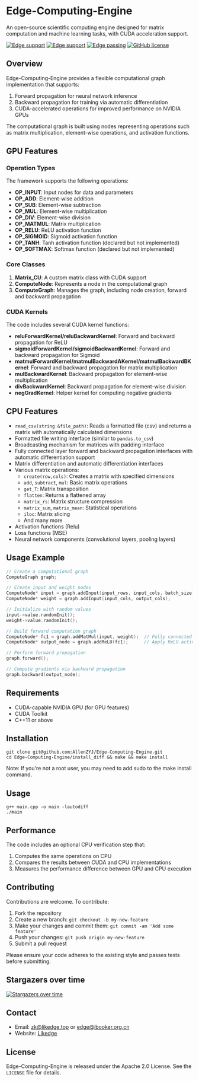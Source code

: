 # Edge-Computing-Engine

An open-source scientific computing engine designed for matrix computation and machine learning tasks, with CUDA acceleration support.

[![Edge support](https://img.shields.io/badge/SUPPORT-Macos-brightgreen)](https://support.apple.com/downloads/macos)
[![Edge support](https://img.shields.io/badge/SUPPORT-Ubuntu-brightgreen)](https://ubuntu.com/download/server)
[![Edge passing](https://img.shields.io/badge/Edge--CI-passing-blue)](https://github.com/AllenZYJ/Edge-Computing-Engine/actions)
[![GitHub license](https://img.shields.io/badge/license-Apache--2.0-blue.svg)](https://raw.githubusercontent.com/tesseract-ocr/tesseract/master/LICENSE)

## Overview

Edge-Computing-Engine provides a flexible computational graph implementation that supports:

1. Forward propagation for neural network inference
2. Backward propagation for training via automatic differentiation
3. CUDA-accelerated operations for improved performance on NVIDIA GPUs

The computational graph is built using nodes representing operations such as matrix multiplication, element-wise operations, and activation functions.

## GPU Features

### Operation Types

The framework supports the following operations:

- **OP_INPUT**: Input nodes for data and parameters
- **OP_ADD**: Element-wise addition
- **OP_SUB**: Element-wise subtraction
- **OP_MUL**: Element-wise multiplication
- **OP_DIV**: Element-wise division
- **OP_MATMUL**: Matrix multiplication
- **OP_RELU**: ReLU activation function
- **OP_SIGMOID**: Sigmoid activation function
- **OP_TANH**: Tanh activation function (declared but not implemented)
- **OP_SOFTMAX**: Softmax function (declared but not implemented)

### Core Classes

1. **Matrix_CU**: A custom matrix class with CUDA support
2. **ComputeNode**: Represents a node in the computational graph
3. **ComputeGraph**: Manages the graph, including node creation, forward and backward propagation

### CUDA Kernels

The code includes several CUDA kernel functions:

- **reluForwardKernel/reluBackwardKernel**: Forward and backward propagation for ReLU
- **sigmoidForwardKernel/sigmoidBackwardKernel**: Forward and backward propagation for Sigmoid
- **matmulForwardKernel/matmulBackwardAKernel/matmulBackwardBKernel**: Forward and backward propagation for matrix multiplication
- **mulBackwardKernel**: Backward propagation for element-wise multiplication
- **divBackwardKernel**: Backward propagation for element-wise division
- **negGradKernel**: Helper kernel for computing negative gradients

## CPU Features

- `read_csv(string &file_path)`: Reads a formatted file (csv) and returns a matrix with automatically calculated dimensions
- Formatted file writing interface (similar to `pandas.to_csv`)
- Broadcasting mechanism for matrices with padding interface
- Fully connected layer forward and backward propagation interfaces with automatic differentiation support
- Matrix differentiation and automatic differentiation interfaces
- Various matrix operations:
  - `create(row,cols)`: Creates a matrix with specified dimensions
  - `add`, `subtract`, `mul`: Basic matrix operations
  - `get_T`: Matrix transposition
  - `flatten`: Returns a flattened array
  - `matrix_rs`: Matrix structure compression
  - `matrix_sum`, `matrix_mean`: Statistical operations
  - `iloc`: Matrix slicing
  - And many more
- Activation functions (Relu)
- Loss functions (MSE)
- Neural network components (convolutional layers, pooling layers)

## Usage Example

```cpp
// Create a computational graph
ComputeGraph graph;

// Create input and weight nodes
ComputeNode* input = graph.addInput(input_rows, input_cols, batch_size);
ComputeNode* weight = graph.addInput(input_cols, output_cols);

// Initialize with random values
input->value.randomInit();
weight->value.randomInit();

// Build forward computation graph
ComputeNode* fc1 = graph.addMatMul(input, weight);  // Fully connected layer
ComputeNode* output_node = graph.addReLU(fc1);      // Apply ReLU activation

// Perform forward propagation
graph.forward();

// Compute gradients via backward propagation
graph.backward(output_node);
```

## Requirements

- CUDA-capable NVIDIA GPU (for GPU features)
- CUDA Toolkit
- C++11 or above

## Installation

```shell
git clone git@github.com:AllenZYJ/Edge-Computing-Engine.git
cd Edge-Computing-Engine/install_diff && make && make install
```

Note: If you're not a root user, you may need to add sudo to the make install command.

## Usage

```shell
g++ main.cpp -o main -lautodiff
./main
```

## Performance

The code includes an optional CPU verification step that:
1. Computes the same operations on CPU
2. Compares the results between CUDA and CPU implementations
3. Measures the performance difference between GPU and CPU execution

## Contributing

Contributions are welcome. To contribute:

1. Fork the repository
2. Create a new branch: `git checkout -b my-new-feature`
3. Make your changes and commit them: `git commit -am 'Add some feature'`
4. Push your changes: `git push origin my-new-feature`
5. Submit a pull request

Please ensure your code adheres to the existing style and passes tests before submitting.

## Stargazers over time

[![Stargazers over time](https://starchart.cc/AllenZYJ/Edge-Computing-Engine.svg)](https://starchart.cc/AllenZYJ/Edge-Computing-Engine)

## Contact

- Email: zk@likedge.top or edge@ibooker.org.cn
- Website: [Likedge](http://likedge.top/)

## License

Edge-Computing-Engine is released under the Apache 2.0 License. See the `LICENSE` file for details.